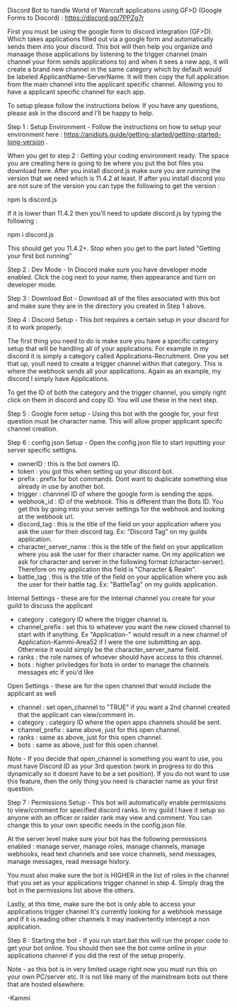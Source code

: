Discord Bot to handle World of Warcraft applications using GF>D (Google Forms to Discord) : https://discord.gg/7PPZg7r

First you must be using the google form to discord integration (GF>D). Which takes applications filled out via a google form and automatically sends them into your discord. This bot will then help you organize and manaage those applications by listening to the trigger channel (main channel your form sends applications to) and when it sees a new app, it will create a brand new channel in the same category which by default would be labeled ApplicantName-ServerName. It will then copy the full application from the main channel into the applicant specific channel. Allowing you to have a applicant specific channel for each app.

To setup please follow the instructions below. If you have any questions, please ask in the discord and I'll be happy to help.

Step 1 : Setup Environment - Follow the instructions on how to setup your environment here : https://anidiots.guide/getting-started/getting-started-long-version .

When you get to step 2 : Getting your coding environment ready. The space you are creating here is going to be where you put the bot files you download here. After you install discord.js make sure you are running the version that we need which is 11.4.2 at least. If after you install discord you are not sure of the version you can type the following to get the version :

npm ls discord.js

If it is lower than 11.4.2 then you'll need to update discord.js by typing the following :

npm i discord.js

This should get you 11.4.2+. Stop when you get to the part listed "Getting your first bot running"

Step 2 : Dev Mode - In Discord make sure you have developer mode enabled. Click the cog next to your name, then appearance and turn on developer mode.

Step 3 : Download Bot - Download all of the files associated with this bot and make sure they are in the directory you created in Step 1 above.

Step 4 : Discord Setup - This bot requires a certain setup in your discord for it to work properly.

The first thing you need to do is make sure you have a specific category setup that will be handling all of your applications. For example in my discord it is simply a category called Applications-Recruitment. One you set that up, youll need to create a trigger channel within that category. This is where the webhook sends all your applications. Again as an example, my discord I simply have Applications.

To get the ID of both the category and the trigger channel, you simply right click on them in discord and copy ID. You will use these in the next step.

Step 5 : Google form setup - Using this bot with the google for, your first question must be character name. This will allow proper applicant specifc channel creation.

Step 6 : config.json Setup - Open the config.json file to start inputting your server specific settigns.

- ownerID : this is the bot owners ID.
- token : you got this when setting up your discord bot.
- prefix : prefix for bot commands. Dont want to duplicate something else already in use by another bot.
- trigger : channnel ID of where the google form is sending the apps.
- webhook_id : ID of the webhook. This is different than the Bots ID. You get this by going into your server settings for the webhook and looking at the webhook url.
- discord_tag : this is the title of the field on your application where you ask the user for their discord tag. Ex: "Discord Tag" on my guilds application.
- character_server_name : this is the title of the field on your application where you ask the user for their character name. On my application we ask for character and server in the following format (character-server). Therefore on my application this field is "Character & Realm".
- battle_tag : this is the title of the field on your application where you ask the user for their battle tag. Ex: "BattleTag" on my guilds application.

Internal Settings - these are for the internal channel you create for your guild to discuss the applicant

- category : category ID where the trigger channel is.
- channel_prefix : set this to whatever you want the new closed channel to start with if anything. Ex "Application-" would result in a new channel of Application-Kammi-Area52 if I were the one submitting an app. Otherwise it would simply be the character_server_name field.
- ranks : the role names of whoever should have access to this channel.
- bots : higher priviledges for bots in order to manage the channels messages etc if you'd like

Open Settings - these are for the open channel that would include the applicant as well

- channel : set open_channel to "TRUE" if you want a 2nd channel created that the applicant can view/comment in.
- category : category ID where the open apps channels should be sent.
- channel_prefix : same above, just for this open channel.
- ranks : same as above, just for this open channel.
- bots : same as above, just for this open channel.

Note - If you decide that open_channel is something you want to use, you must have Discord ID as your 3rd question (work in progress to do this dynamically so it doesnt have to be a set position). If you do not want to use this feature, then the only thing you need is character name as your first question.

Step 7 : Permissions Setup - This bot will automatically enable permissions to view/comment for specified discord ranks. In my guild I have it setup so anyone with an officer or raider rank may view and comment. You can change this to your own specific needs in the config.json file.

At the server level make sure your bot has the following permissions enabled : manage server, manage roles, manage channels, manage webhooks, read text channels and see voice channels, send messages, manage messages, read message history.

You must also make sure the bot is HIGHER in the list of roles in the channel that you set as your applications trigger channel in step 4. Simply drag the bot in the permissions list above the others.

Lastly, at this time, make sure the bot is only able to access your applications trigger channel It's currently looking for a webhook message and if it is reading other channels it may inadvertently intercept a non application.

Step 8 : Starting the bot - If you run start.bat this will run the proper code to get your bot online. You should then see the bot come online in your applications channel if you did the rest of the setup properly.

Note - as this bot is in very limited usage right now you must run this on your own PC/server etc. It is not like many of the mainstream bots out there that are hosted elsewhere.

-Kammi
